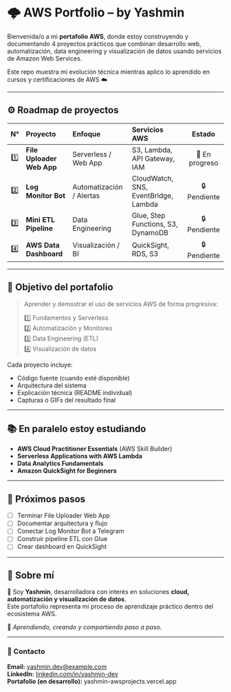 # 🌩️ AWS Portfolio – by Yashmin

Bienvenida/o a mi **portafolio AWS**, donde estoy construyendo y documentando 4 proyectos prácticos que combinan desarrollo web, automatización, data engineering y visualización de datos usando servicios de Amazon Web Services.  

Este repo muestra mi evolución técnica mientras aplico lo aprendido en cursos y certificaciones de AWS ☁️  

---

## ⚙️ Roadmap de proyectos

| N° | Proyecto | Enfoque | Servicios AWS | Estado |
|:--:|:--|:--|:--|:--:|
| 1️⃣ | **File Uploader Web App** | Serverless / Web App | S3, Lambda, API Gateway, IAM | 🚧 En progreso |
| 2️⃣ | **Log Monitor Bot** | Automatización / Alertas | CloudWatch, SNS, EventBridge, Lambda | 🔒 Pendiente |
| 3️⃣ | **Mini ETL Pipeline** | Data Engineering | Glue, Step Functions, S3, DynamoDB | 🔒 Pendiente |
| 4️⃣ | **AWS Data Dashboard** | Visualización / BI | QuickSight, RDS, S3 | 🔒 Pendiente |

---

## 🧠 Objetivo del portafolio

> Aprender y demostrar el uso de servicios AWS de forma progresiva:
>
> 1️⃣ Fundamentos y Serverless  
> 2️⃣ Automatización y Monitoreo  
> 3️⃣ Data Engineering (ETL)  
> 4️⃣ Visualización de datos

Cada proyecto incluye:
- Código fuente (cuando esté disponible)
- Arquitectura del sistema
- Explicación técnica (README individual)
- Capturas o GIFs del resultado final

---

## 📚 En paralelo estoy estudiando

- **AWS Cloud Practitioner Essentials** (AWS Skill Builder)  
- **Serverless Applications with AWS Lambda**  
- **Data Analytics Fundamentals**  
- **Amazon QuickSight for Beginners**  

---

## 🚀 Próximos pasos

- [ ] Terminar File Uploader Web App  
- [ ] Documentar arquitectura y flujo  
- [ ] Conectar Log Monitor Bot a Telegram  
- [ ] Construir pipeline ETL con Glue  
- [ ] Crear dashboard en QuickSight  

---

## 💫 Sobre mí

👋 Soy **Yashmin**, desarrolladora con interés en soluciones **cloud, automatización y visualización de datos**.  
Este portafolio representa mi proceso de aprendizaje práctico dentro del ecosistema AWS.

🌻 *Aprendiendo, creando y compartiendo paso a paso.*  

---

### 💎 Contacto
**Email:** yashmin.dev@example.com  
**LinkedIn:** [linkedin.com/in/yashmin-dev](https://linkedin.com/in/yashmin-dev)  
**Portafolio (en desarrollo):** yashmin-awsprojects.vercel.app
